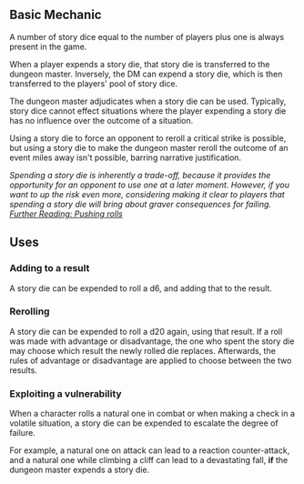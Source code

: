 ## Basic Mechanic
A number of story dice equal to the number of players plus one is always present in the game.

When a player expends a story die, that story die is transferred to the dungeon master. Inversely, the DM can expend a story die, which is then transferred to the players' pool of story dice.

The dungeon master adjudicates when a story die can be used. Typically, story dice cannot effect situations where the player expending a story die has no influence over the outcome of a situation.

Using a story die to force an opponent to reroll a critical strike is possible, but using a story die to make the dungeon master reroll the outcome of an event miles away isn't possible, barring narrative justification.

<i id="textblock" data-header="📄 Note: Consequences of using Story Dice">Spending a story die is inherently a trade-off, because it provides the opportunity for an opponent to use one at a later moment.
	However, if you want to up the risk even more, considering making it clear to players that spending a story die will bring about graver consequences for failing.
</i><i class="figcaption" style="width">[Further Reading: Pushing rolls](Pushing%20rolls.md)</i>

## Uses
### Adding to a result
A story die can be expended to roll a d6, and adding that to the result.
### Rerolling
A story die can be expended to roll a d20 again, using that result. If a roll was made with advantage or disadvantage, the one who spent the story die may choose which result the newly rolled die replaces. Afterwards, the rules of advantage or disadvantage are applied to choose between the two results. 

### Exploiting a vulnerability
When a character rolls a natural one in combat or when making a check in a volatile situation, a story die can be expended to escalate the degree of failure.

For example, a natural one on attack can lead to a reaction counter-attack, and a natural one while climbing a cliff can lead to a devastating fall, **if** the dungeon master expends a story die.
